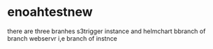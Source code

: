 # enoahtestnew
 there are three branhes s3trigger instance and helmchart
 bbranch of branch webservr  i,e branch of instnce
 
